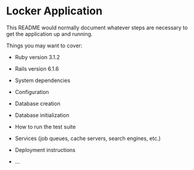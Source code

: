 # Locker Application

This README would normally document whatever steps are necessary to get the
application up and running.

Things you may want to cover:

* Ruby version
  3.1.2
  
* Rails version
  6.1.6

* System dependencies

* Configuration

* Database creation

* Database initialization

* How to run the test suite

* Services (job queues, cache servers, search engines, etc.)

* Deployment instructions

* ...
